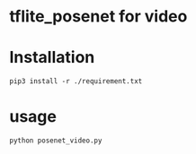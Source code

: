 # tflite_posenet for video

# Installation
```
pip3 install -r ./requirement.txt
```
# usage
```
python posenet_video.py 
```